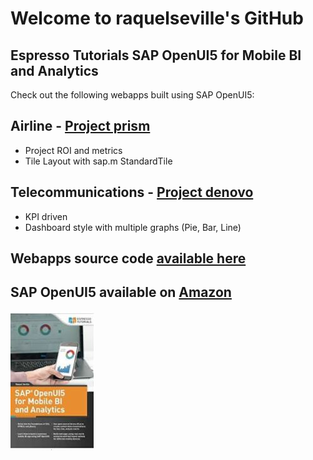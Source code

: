 # Welcome to raquelseville's GitHub

## Espresso Tutorials SAP OpenUI5 for Mobile BI and Analytics 
Check out the following webapps built using SAP OpenUI5:

## Airline - [Project prism](https://raquelseville.github.io/openui5espresso/prism/index.html)
- Project ROI and metrics
- Tile Layout with sap.m StandardTile

## Telecommunications - [Project denovo](https://raquelseville.github.io/openui5espresso/denovo/index.html)
- KPI driven
- Dashboard style with multiple graphs (Pie, Bar, Line)

## Webapps source code [available here](https://github.com/raquelseville/openui5espresso)

## SAP OpenUI5 available on [Amazon](https://goo.gl/QkRh8k)
![alt text](https://github.com/raquelseville/raquelseville.github.io/blob/master/sap_openui5_sml.JPG)



